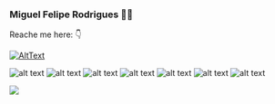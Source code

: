 ### Miguel Felipe Rodrigues 👨‍💻

Reache me here: 👇

[![AltText](https://img.shields.io/badge/LinkedIn-0077B5?style=for-the-badge&logo=linkedin&logoColor=white)](https://www.linkedin.com/in/miguel-felipe-rodrigues-68b845120/)

<!--
**miguelfeliperod/miguelfeliperod** is a ✨ _special_ ✨ repository because its `README.md` (this file) appears on your GitHub profile.

Here are some ideas to get you started:

- 🔭 I’m currently working on ...
- 🌱 I’m currently learning ...
- 👯 I’m looking to collaborate on ...
- 🤔 I’m looking for help with ...
- 💬 Ask me about ...
- 📫 How to reach me: ...
- 😄 Pronouns: ...
- ⚡ Fun fact: ...
-->

![alt text]( 	https://img.shields.io/badge/Unity-100000?style=for-the-badge&logo=unity&logoColor=white) ![alt text](https://img.shields.io/badge/C%23-239120?style=for-the-badge&logo=c-sharp&logoColor=white) ![alt text](https://img.shields.io/badge/.NET-5C2D91?style=for-the-badge&logo=.net&logoColor=white) ![alt text](https://img.shields.io/badge/Kotlin-0095D5?&style=for-the-badge&logo=kotlin&logoColor=white) ![alt text](https://img.shields.io/badge/Dart-0175C2?style=for-the-badge&logo=dart&logoColor=white) ![alt text](https://img.shields.io/badge/Lua-2C2D72?style=for-the-badge&logo=lua&logoColor=white) ![alt text]( 	https://img.shields.io/badge/Flutter-02569B?style=for-the-badge&logo=flutter&logoColor=white) 

![](https://github-readme-stats.vercel.app/api?username=miguelfeliperod&count_private=true&show_icons=true&theme=tokyonight&hide=stars,prs,issues,contribs)
